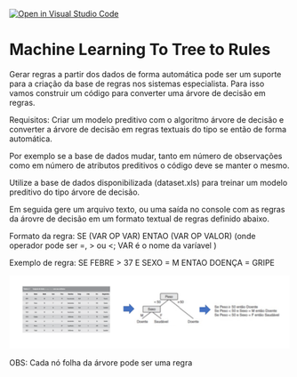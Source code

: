[![Open in Visual Studio Code](https://classroom.github.com/assets/open-in-vscode-f059dc9a6f8d3a56e377f745f24479a46679e63a5d9fe6f495e02850cd0d8118.svg)](https://classroom.github.com/online_ide?assignment_repo_id=6562152&assignment_repo_type=AssignmentRepo)
# Machine Learning To Tree to Rules

Gerar regras a partir dos dados de forma automática pode ser um suporte para a criação da base de regras nos sistemas especialista. Para isso vamos construir um código para converter uma árvore de decisão em regras. 

Requisitos:
Criar um modelo preditivo com o algoritmo árvore de decisão e converter a árvore de decisão em regras textuais do tipo se então de forma automática.

Por exemplo se a base de dados mudar, tanto em número de observações como em número de atributos preditivos o código deve se manter o mesmo.

Utilize a base de dados disponibilizada (dataset.xls) para treinar um modelo preditivo do tipo árvore de decisão.

Em seguida gere um arquivo texto, ou uma saída no console com as regras da árovre de decisão em um formato textual de regras definido abaixo.

Formato da regra: 
SE (VAR OP VAR) ENTAO (VAR OP VALOR) (onde operador pode ser =, > ou <; VAR é o nome da varíavel ) 

Exemplo de regra:
SE FEBRE > 37 E SEXO = M ENTAO DOENÇA = GRIPE

![Arquitetura](https://github.com/giseldo/ml_to_tree_to_rules/blob/main/arquitetura.png)

OBS: Cada nó folha da árvore pode  ser uma regra
